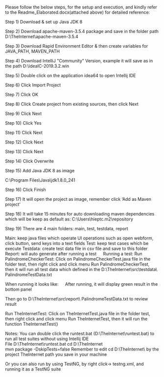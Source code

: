 Please follow the below steps, for the setup and execution, and kindly refer to the Readme_Elaborated.docx(attached above) for detailed reference:

Step 1) Download & set up Java JDK 8

Step 2) Download apache-maven-3.5.4 package and save in the folder path D:\TheInternet\apache-maven-3.5.4

Step 3) Download Rapid Environment Editor & then create variables for JAVA_PATH, MAVEN_PATH

Step 4) Download IntelliJ "Community" Version, example it will save as in the path D:\ideaIC-2019.3.2.win

Step 5) Double click on the application idea64 to open Intellij IDE

Step 6) Click Import Project

Step 7) Click OK

Step 8) Click Create project from existing sources, then click Next

Step 9) Click Next

Step 10) Click Yes 

Step 11) Click Next 

Step 12) Click Next 

Step 13) Click Next 

Step 14) Click Overwrite

Step 15) Add Java JDK 8 as image 

C:\Program Files\Java\jdk1.8.0_241
 
Step 16) Click Finish

Step 17) It will open the project as image, remember click ‘Add as Maven project’

Step 18) It will take 15 minutes for auto downloading maven dependencies which will be keep as default as: C:\Users\hieptc\.m2\repository

Step 19) There are 4 main folders: main, test, testdata, report
 
Main: keep java files which operate UI operations such as open webform, click button, send keys into a text fields
Test: keep test cases which be execute
Testdata: create test data file in csv file and save to this folder 
Report: will auto generate after running a test
 
Running a test: 
Run PalindromeCheckerTest: Click on PalindromeCheckerTest.java file in the folder test, then right click and click menu Run PalindromeCheckerTest, then it will run all test data which defined in the D:\TheInternet\src\testdata\ PalindromeTestData.txt

When running it looks like: 
 
After running, it will display green result in the bottom panel 
 
Then go to D:\TheInternet\src\report\ PalindromeTestData.txt to review result
 
Run TheInternetTest: Click on TheInternetTest.java file in the folder test, then right click and click menu Run TheInternetTest, then it will run the function TheInternetTest()

Notes:
You can double click the runtest.bat (D:\TheInternet\runtest.bat) to run all test suites without using Intellij IDE  
File D:\TheInternet\runtest.bat
cd D:\TheInternet\
mvn package -DskipTests=false
Remember to edit cd D:\TheInternet\ by the project TheInternet path you save in your machine

Or you can also run by using TestNG, by right click-> testng.xml, and running it as a TestNG suite

